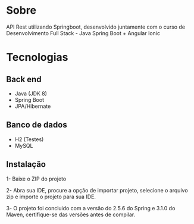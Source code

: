 # Sobre
API Rest utilizando Springboot, desenvolvido juntamente com o curso de Desenvolvimento Full Stack - Java Spring Boot + Angular Ionic

# Tecnologias

## Back end
* Java (JDK 8)
* Spring Boot
* JPA/Hibernate

## Banco de dados
* H2 (Testes)
* MySQL

## Instalação

1- Baixe o ZIP do projeto

2- Abra sua IDE, procure a opção de importar projeto, selecione o arquivo zip e importe o projeto para sua IDE. 

3- O projeto foi concluido com a versão do 2.5.6 do Spring e 3.1.0 do Maven, certifique-se das versões antes de compilar.
